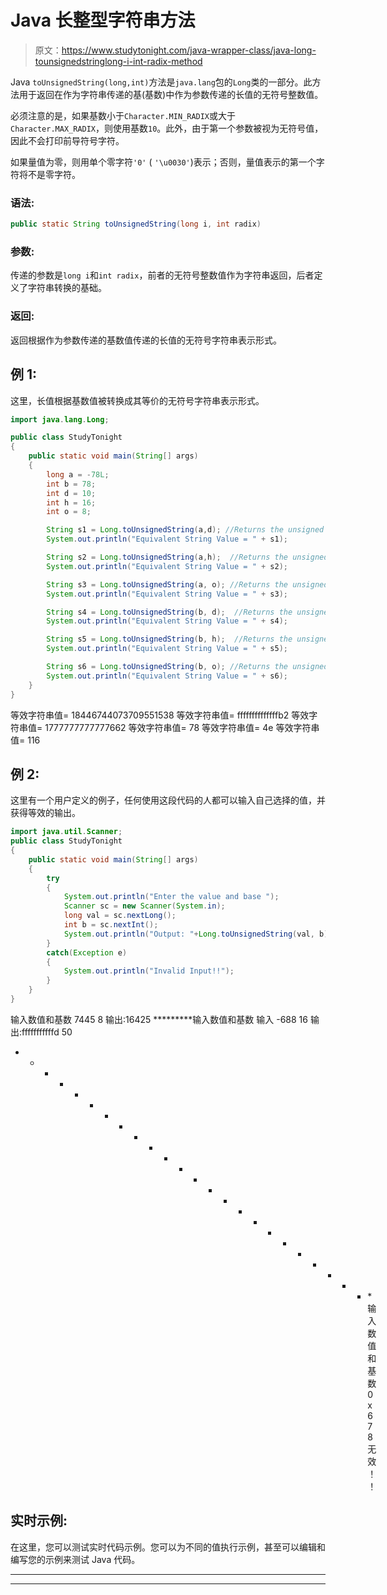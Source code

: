# Java 长整型字符串方法

> 原文：<https://www.studytonight.com/java-wrapper-class/java-long-tounsignedstringlong-i-int-radix-method>

Java `toUnsignedString(long,int)`方法是`java.lang`包的`Long`类的一部分。此方法用于返回在作为字符串传递的基(基数)中作为参数传递的长值的无符号整数值。

必须注意的是，如果基数小于`Character.MIN_RADIX`或大于`Character.MAX_RADIX`，则使用基数`10`。此外，由于第一个参数被视为无符号值，因此不会打印前导符号字符。

如果量值为零，则用单个零字符`'0'` ( `'\u0030'`)表示；否则，量值表示的第一个字符将不是零字符。

### 语法:

```java
public static String toUnsignedString(long i, int radix) 
```

### 参数:

传递的参数是`long i`和`int radix`，前者的无符号整数值作为字符串返回，后者定义了字符串转换的基础。

### 返回:

返回根据作为参数传递的基数值传递的长值的无符号字符串表示形式。

## 例 1:

这里，长值根据基数值被转换成其等价的无符号字符串表示形式。

```java
import java.lang.Long;

public class StudyTonight
{  
	public static void main(String[] args)
	{  
		long a = -78L;
		int b = 78;
		int d = 10;
		int h = 16;
		int o = 8;

		String s1 = Long.toUnsignedString(a,d); //Returns the unsigned string representation of the long value with radix 10  
		System.out.println("Equivalent String Value = " + s1);   

		String s2 = Long.toUnsignedString(a,h);  //Returns the unsigned string representation of the long value with radix 16  
		System.out.println("Equivalent String Value = " + s2);  

		String s3 = Long.toUnsignedString(a, o); //Returns the unsigned string representation of the long value with radix 8   
		System.out.println("Equivalent String Value = " + s3);  

		String s4 = Long.toUnsignedString(b, d);  //Returns the unsigned string representation of the long value with radix 10  
		System.out.println("Equivalent String Value = " + s4);  

		String s5 = Long.toUnsignedString(b, h);  //Returns the unsigned string representation of the long value with radix 16  
		System.out.println("Equivalent String Value = " + s5);  

		String s6 = Long.toUnsignedString(b, o); //Returns the unsigned string representation of the long value with radix 8   
		System.out.println("Equivalent String Value = " + s6);  
	}  
}
```

等效字符串值= 18446744073709551538
等效字符串值= ffffffffffffffb2
等效字符串值= 1777777777777662
等效字符串值= 78
等效字符串值= 4e
等效字符串值= 116

## 例 2:

这里有一个用户定义的例子，任何使用这段代码的人都可以输入自己选择的值，并获得等效的输出。

```java
import java.util.Scanner;  
public class StudyTonight 
{  
	public static void main(String[] args) 
	{  
		try
		{
			System.out.println("Enter the value and base ");  
			Scanner sc = new Scanner(System.in);  
			long val = sc.nextLong();  
			int b = sc.nextInt();  
			System.out.println("Output: "+Long.toUnsignedString(val, b));  //returns unsigned string with equivalent base
		}
		catch(Exception e)
		{
			System.out.println("Invalid Input!!");
		}
	}  
} 
```

输入数值和基数
7445 8
输出:16425
*********输入数值和基数
输入
-688 16
输出:fffffffffffd 50
* * * * * * * * * * * * * * * * * * * * * * * * *输入数值和基数
0x67 8
无效！！

## 实时示例:

在这里，您可以测试实时代码示例。您可以为不同的值执行示例，甚至可以编辑和编写您的示例来测试 Java 代码。

* * *

* * *